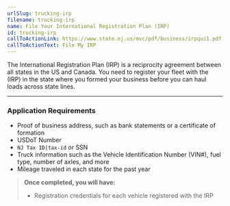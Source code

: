 ```yaml
---
urlSlug: trucking-irp
filename: trucking-irp
name: File Your International Registration Plan (IRP)
id: trucking-irp
callToActionLink: https://www.state.nj.us/mvc/pdf/business/irpqui1.pdf
callToActionText: File My IRP
---
```


The International Registration Plan (IRP) is a reciprocity agreement between all states in the US and Canada. You need to register your fleet with the (IRP) in the state where you formed your business before you can haul loads across state lines.

---

### Application Requirements

- Proof of business address, such as bank statements or a certificate of formation
- USDoT Number
- `NJ Tax ID|tax-id` or SSN
- Truck information such as the Vehicle Identification Number (VIN#), fuel type, number of axles, and more
- Mileage traveled in each state for the past year

> **Once completed, you will have:**
>
> - Registration credentials for each vehicle registered with the IRP
